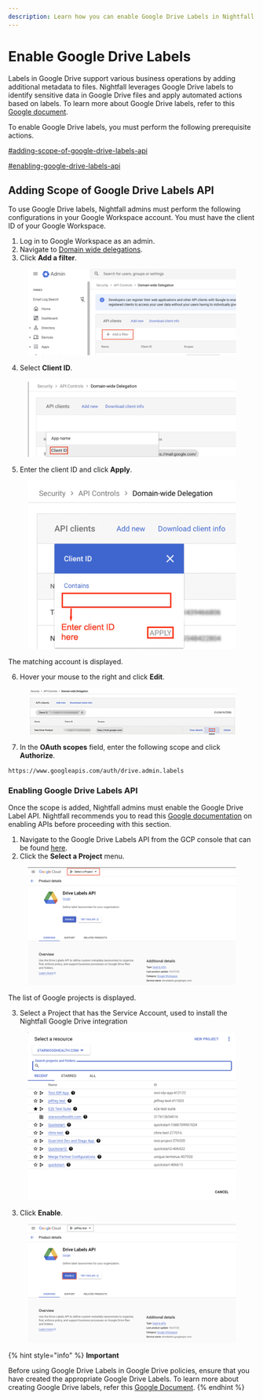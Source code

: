 ```yaml
---
description: Learn how you can enable Google Drive Labels in Nightfall for Google Drive.
---
```


# Enable Google Drive Labels

Labels in Google Drive support various business operations by adding additional metadata to files. Nightfall leverages Google Drive labels to identify sensitive data in Google Drive files and apply automated actions based on labels. To learn more about Google Drive labels, refer to this [Google document](https://support.google.com/a/answer/9292382?hl=en\&ref_topic=13128179\&fl=1\&sjid=13080326729164278818-NC).

To enable Google Drive labels, you must perform the following prerequisite actions.&#x20;

[#adding-scope-of-google-drive-labels-api](labels.md#adding-scope-of-google-drive-labels-api "mention")

[#enabling-google-drive-labels-api](labels.md#enabling-google-drive-labels-api "mention")

## Adding Scope of Google Drive Labels API

To use Google Drive labels, Nightfall admins must perform the following configurations in your Google Workspace account. You must have the client ID of your Google Workspace.&#x20;

1. Log in to Google Workspace as an admin.
2. Navigate to [Domain wide delegations](https://admin.google.com/ac/owl/domainwidedelegation).
3. Click **Add a filter**.

<figure><img src="../../.gitbook/assets/image (1047).png" alt=""><figcaption></figcaption></figure>

4. Select **Client ID**.&#x20;

<figure><img src="../../.gitbook/assets/image (1048).png" alt=""><figcaption></figcaption></figure>

5. Enter the client ID and click **Apply**.&#x20;

<figure><img src="../../.gitbook/assets/imageedit_10_8177390576.jpg" alt="" width="563"><figcaption></figcaption></figure>

The matching account is displayed.&#x20;

6. Hover your mouse to the right and click **Edit**.

<figure><img src="../../.gitbook/assets/imageedit_3_4818604503.jpg" alt=""><figcaption></figcaption></figure>

7. In the **OAuth scopes** field, enter the following scope and click **Authorize**.

```http
https://www.googleapis.com/auth/drive.admin.labels
```

### Enabling Google Drive Labels API

Once the scope is added, Nightfall admins must enable the Google Drive Label API. Nightfall recommends you to read this [Google documentation](https://developers.google.com/workspace/guides/enable-apis) on enabling APIs before proceeding with this section.&#x20;

1. Navigate to the Google Drive Labels API from the GCP console that can be found [here](https://console.cloud.google.com/apis/library/drivelabels.googleapis.com).&#x20;
2. Click the **Select a Project** menu.

<figure><img src="../../.gitbook/assets/image (9).png" alt=""><figcaption></figcaption></figure>

The list of Google projects is displayed.&#x20;

3. Select a Project that has the Service Account, used to install the Nightfall Google Drive integration

<figure><img src="../../.gitbook/assets/image (6) (1).png" alt="" width="563"><figcaption></figcaption></figure>

3. Click **Enable**.

<figure><img src="../../.gitbook/assets/image (10).png" alt=""><figcaption></figcaption></figure>

{% hint style="info" %}
**Important**

Before using Google Drive Labels in Google Drive policies, ensure that you have created the appropriate Google Drive Labels. To learn more about creating Google Drive labels, refer this [Google Document](https://support.google.com/a/answer/13127870?hl=en).&#x20;
{% endhint %}








